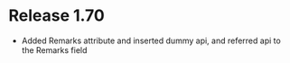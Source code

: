 # Release 1.70
* Added Remarks attribute and inserted dummy api, and referred api to the Remarks field
